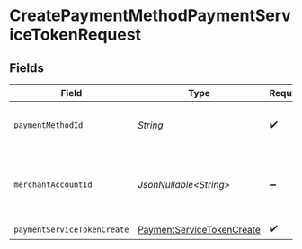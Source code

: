 # CreatePaymentMethodPaymentServiceTokenRequest


## Fields

| Field                                                                             | Type                                                                              | Required                                                                          | Description                                                                       | Example                                                                           |
| --------------------------------------------------------------------------------- | --------------------------------------------------------------------------------- | --------------------------------------------------------------------------------- | --------------------------------------------------------------------------------- | --------------------------------------------------------------------------------- |
| `paymentMethodId`                                                                 | *String*                                                                          | :heavy_check_mark:                                                                | The ID of the payment method                                                      | ef9496d8-53a5-4aad-8ca2-00eb68334389                                              |
| `merchantAccountId`                                                               | *JsonNullable\<String>*                                                           | :heavy_minus_sign:                                                                | The ID of the merchant account to use for this request.                           |                                                                                   |
| `paymentServiceTokenCreate`                                                       | [PaymentServiceTokenCreate](../../models/components/PaymentServiceTokenCreate.md) | :heavy_check_mark:                                                                | N/A                                                                               |                                                                                   |